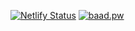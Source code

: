 [![Netlify Status](https://api.netlify.com/api/v1/badges/d7dc7db6-c7bb-4c49-860c-5f116d3e618e/deploy-status)](https://app.netlify.com/sites/baadpw/deploys)
[![baad.pw](https://img.shields.io/website-up-down-green-red/http/baad.pw.svg)](https://baad.pw/)
